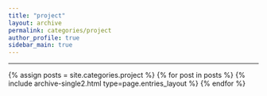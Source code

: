 ```yaml
---
title: "project"
layout: archive
permalink: categories/project
author_profile: true
sidebar_main: true
---
```


<!-- 공백이 포함되어 있는 카테고리 이름의 경우 site.categories['a b c'] 이런식으로! -->

***

{% assign posts = site.categories.project %}
{% for post in posts %} {% include archive-single2.html type=page.entries_layout %} {% endfor %}